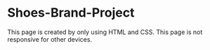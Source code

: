 # Shoes-Brand-Project
This page is created by only using HTML and CSS. This page is not responsive for other devices.
